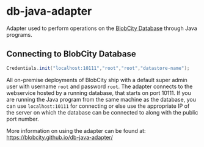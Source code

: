 # db-java-adapter

Adapter used to perform operations on the [BlobCity Database](http://blobcity.com) through Java programs.

## Connecting to BlobCity Database
```java
Credentials.init("localhost:10111","root","root","datastore-name");
```
All on-premise deployments of BlobCity ship with a default super admin user with username `root` and password `root`. The adapter connects to the webservice hosted by a running database, that starts on port 10111. If you are running the Java program from the same machine as the database, you can use `localhost:10111` for connecting or else use the appropriate IP of the server on which the database can be connected to along with the public port number. 

More information on using the adapter can be found at: https://blobcity.github.io/db-java-adapter/

